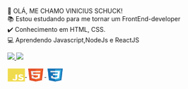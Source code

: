 👋 OLÁ, ME CHAMO VINICIUS SCHUCK! <br>
📚 Estou estudando para me tornar um FrontEnd-developer<br>
✔️ Conhecimento em HTML, CSS.<br>
💻 Aprendendo Javascript,NodeJs e ReactJS<br>

<a href="https://github.com/viniekj">
  <img height="180em" src="https://github-readme-stats.vercel.app/api?username=viniekj&show_icons=true&theme=dark&include_all_commits=true&count_private=true"/>
  <img height="180em" src="https://github-readme-stats.vercel.app/api/top-langs/?username=viniekj&layout=compact&langs_count=7&theme=dark"/>
  
  <div style="display: inline_block"><br>
  <img align="center" alt="vinie-Js" height="30" width="40" src="https://raw.githubusercontent.com/devicons/devicon/master/icons/javascript/javascript-plain.svg">
  <img align="center" alt="vinie-HTML" height="30" width="40" src="https://raw.githubusercontent.com/devicons/devicon/master/icons/html5/html5-original.svg">
  <img align="center" alt="vinie-CSS" height="30" width="40" src="https://raw.githubusercontent.com/devicons/devicon/master/icons/css3/css3-original.svg">
  
</div>









